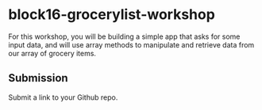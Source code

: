 # block16-grocerylist-workshop

For this workshop, you will be building a simple app that asks for some input data, and will use array methods to manipulate and retrieve data from our array of grocery items.

## Submission

Submit a link to your Github repo.
